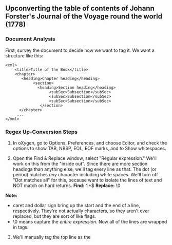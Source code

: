 ## Upconverting the table of contents of Johann Forster's Journal of the Voyage round the world (1778)

### Document Analysis

First, survey the document to decide how we want to tag it. We want a structure like this:
````
<xml>
    <title>Title of the Book</title>
    <chapter>
       <heading>Chapter heading</heading>
            <section>
              <heading>Section heading</heading>
                   <subSec>Subsection</subSec>
                   <subSec>Subsection</subSec>
                   <subSec>Subsection</subSec>
               </section>
      </chapter>
     ...   
</xml>
````
### Regex Up-Conversion Steps

1. In oXygen, go to Options, Preferences, and choose Editor, and check the options to show TAB, NBSP, EOL, EOF marks, and to Show whitespaces.

2. Open the Find & Replace window, select "Regular expression." We'll work on this from the "inside out". Since there are more section headings than anything else, we'll tag every line as that. The dot (or period) matches *any* character including white spaces. We'll turn off "Dot matches all" for this, because want to isolate the lines of text and NOT match on hard returns.
**Find:** ^.+$
**Replace:** <subSec>\0</subSec>

**Note:** 
* caret and dollar sign bring up the start and the end of a line, respectively. They're not actually characters, so they aren't ever replaced, but they are sort of like flags. 
* \0 means capture the *entire expression*. 
Now all of the lines are wrapped in <item> tags. 

3. We'll manually tag the top line as the <title> and remove the <item> tags around it, since there's only one of it. We'll pop some <lb/> elements in to preserve those interesting line breaks.

4. Let's find and wrap the sections in their <section> element, and remove some of the extra <item> elements. Remember, we need to wrap the *entire* section list, with all its items inside. We typically use a "close-open" strategy for this kind of thing, so we *only* have to find the start of each section in order to find the end of the previous one. 

**Note:** That "close-open" strategy is always going to create a little tangle: at the top of each section list will be an extra closing `<section/>` tag, that's missing at the end. That's okay--we just have to remember to clean that up in a later stage, when we deal with the chapter div "wrapper" elements.

We begin to use *capturing groups* with parentheses here, to hold *only* the part of the regular expression we want to keep in the Replace. We use \1, \2, \3 to refer to the first, second, and third set of parentheses in a sequence. (In this example, we'll use just one capturing group.)

**Find:** <subSec>(Sect\.\s\d.+)</subSec>$

**Replace:** </section><section><head>\1</head>

 See how we *close* a previous section and *open* a new section at the same time that we open a new one? We also wrapped the capturing group in its own `<head>` element, to hold the title of the section. That tag opens first and then closes since it's fully contained within our single line.
 
5. Let's work on wrapping the chapters now, and we can clean up the issue with placement of closing section tags, too. Remember, literal characters are perfectly viable regular expressions when they are used regularly! We are using a character set to match on the Roman numerals in the chapter headings.

**Find:** <subSec>C H A P T E R [IVX]+\.</subSec>

This finds each chapter title. Let's keep going to see if we can grab the heading right after it. To help with this, we're turning on "Dot matches all" so we can match any character at all, including newline characters. We'll use **`.+?`** as a "lookahead" to match up to the first `</subSec>` we see, and keep going to hunt for those extra `</section>` tags. 

**Find:** 
<subSec>C H A P T E R [IVX]+\.</subSec>.+?</subSec>\n</section>

Let's work on our capturing groups! What do we want to keep and what do we want to exclude? Keep what we want inside parentheses, and separate them based on what we want to enclose in tags:

**Find:** 
<subSec>(C H A P T E R [IVX]+\.)</subSec>(.+?)</subSec>\n</section>

**Replace:** </section></chapter><chapter><head>\1<lb/>\2</head>

Notice how we cleaned up our `</section>` tag mess here, by effectively moving those tags to where they belong. Then we wrap our chapters using our close-open strategy, and wrap their titles in a head tag. We used a `<lb/> to separate out the parts of the chapter heading.

6. Our chapter headings still have <subSec> tags in them. We can use a regular expression match to remove those:

**Find:** <chapter><head>.+?<subSec>.+?</head>

Wrap the parts we want to keep in capturing groups, and replace:

**Find:** (<chapter><head>.+?)<subSec>(.+?</head>)

**Replace:** \1\2

7. Time to put an xml root element on this, save it. 
Close the file and reopen it so oXygen will read it as an XML file, and see if it validates! 
It doesn't, but we can repair the problems by hand. There are still some extra tags we need to remove from the start of the document and some close tags to add ot hte end of it. 
We should also clean out the tabs (which were "pseudomarkup" in the original document) in front of the subsection headings. 
We don't need those in the text, since the element tags perform the same function and are "real" markup now. 
To clean out the tabs in front of the numbered subsections, look for \s+, the regular expression for one or more white-space characters, and replace with nothing:

**Find:** (<subSec>)\s+(\d)
**Replace:** \1\2

At this point, pretty print the document to admire the XML nested hierarchies we've created!
Voila! We have up-converted a complex table of contents file from plain text with pseudomarkup into XML using regular expression matching! 

